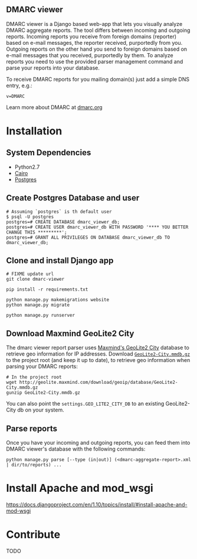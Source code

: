 DMARC viewer
------
DMARC viewer is a Django based web-app that lets you visually analyze DMARC aggregate reports. The tool differs between incoming and outgoing reports. Incoming reports you receive from foreign domains (reporter) based on e-mail messages, the reporter received, purportedly from you. Outgoing reports on the other hand you send to foreign domains based on e-mail messages that you received, purportedly by them. To analyze reports you need to use the provided parser management command and parse your reports into your database.

To receive DMARC reports for you mailing domain(s) just add a simple DNS entry, e.g.:
```shell
v=DMARC
````

Learn more about DMARC at [dmarc.org](https://dmarc.org/)

# Installation
## System Dependencies
- Python2.7
- [Cairo](https://www.cairographics.org/download/)
- [Postgres](https://docs.djangoproject.com/en/1.8/ref/databases/#postgresql-note)

## Create Postgres Database and user
```shell
# Assuming `postgres` is th default user
$ psql -U postgres
postgres=# CREATE DATABASE dmarc_viewer_db;
postgres=# CREATE USER dmarc_viewer_db WITH PASSWORD '**** YOU BETTER CHANGE THIS *********';
postgres=# GRANT ALL PRIVILEGES ON DATABASE dmarc_viewer_db TO dmarc_viewer_db;
```

## Clone and install Django app
```
# FIXME update url
git clone dmarc-viewer

pip install -r requirements.txt

python manage.py makemigrations website
python manage.py migrate

python manage.py runserver
```

## Download Maxmind GeoLite2 City

The dmarc viewer report parser uses [Maxmind's GeoLite2 City](http://geolite.maxmind.com/download/geoip/database) database to
retrieve geo information for IP addresses.
Download [`GeoLite2-City.mmdb.gz`](http://geolite.maxmind.com/download/geoip/database/GeoLite2-City.mmdb.gz) to the project root (and keep it up to date), to retrieve geo information when parsing your DMARC reports:

```shell
# In the project root
wget http://geolite.maxmind.com/download/geoip/database/GeoLite2-City.mmdb.gz
gunzip GeoLite2-City.mmdb.gz
```
You can also point the `settings.GEO_LITE2_CITY_DB` to an existing GeoLite2-City db on your system.


## Parse reports
Once you have your incoming and outgoing reports, you can feed them into DMARC viewer's database with the following commands:
```shell
python manage.py parse [--type (in|out)] (<dmarc-aggregate-report>.xml | dir/to/reports) ...
```



# Install Apache and mod_wsgi
https://docs.djangoproject.com/en/1.10/topics/install/#install-apache-and-mod-wsgi


# Contribute

TODO